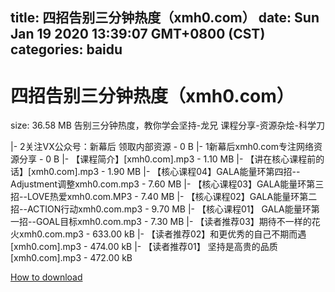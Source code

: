 
title: 四招告别三分钟热度（xmh0.com）
date: Sun Jan 19 2020 13:39:07 GMT+0800 (CST)    
categories: baidu
---

# 四招告别三分钟热度（xmh0.com）
size: 36.58 MB
 告别三分钟热度，教你学会坚持-龙兄 课程分享-资源杂烩-科学刀
 
|- 2关注VX公众号：新幕后 领取内部资源 - 0 B
|- 1新幕后xmh0.com专注网络资源分享 - 0 B
|- 【课程简介】[xmh0.com].mp3 - 1.10 MB
|- 【讲在核心课程前的话】[xmh0.com].mp3 - 1.90 MB
|- 【核心课程04】GALA能量环第四招--Adjustment调整xmh0.com.mp3 - 7.60 MB
|- 【核心课程03】GALA能量环第三招--LOVE热爱xmh0.com.MP3 - 7.40 MB
|- 【核心课程02】GALA能量环第二招--ACTION行动xmh0.com.mp3 - 9.70 MB
|- 【核心课程01】 GALA能量环第一招--GOAL目标xmh0.com.mp3 - 7.30 MB
|- 【读者推荐03】期待不一样的花火xmh0.com.mp3 - 633.00 kB
|- 【读者推荐02】和更优秀的自己不期而遇[xmh0.com].mp3 - 474.00 kB
|- 【读者推荐01】 坚持是高贵的品质[xmh0.com].mp3 - 472.00 kB

[How to download](https://bpcam.bemobtrk.com/go/2ceec3aa-1ca2-46d6-b9ff-aaa5c184517c?jno=4885)
